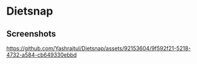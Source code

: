 # Dietsnap

## Screenshots

https://github.com/Yashrajtul/Dietsnap/assets/92153604/9f592f21-5218-4732-a584-cb649330ebbd

